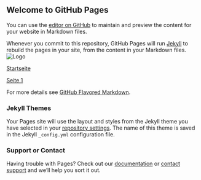 ## Welcome to GitHub Pages

You can use the [editor on GitHub](https://github.com/analytics-support/alh-tealium/edit/gh-pages/index.md) to maintain and preview the content for your website in Markdown files.

Whenever you commit to this repository, GitHub Pages will run [Jekyll](https://jekyllrb.com/) to rebuild the pages in your site, from the content in your Markdown files.
![Logo](https://analytics-support.github.io/alh-tealium/img/alh-hallesche-logo.png)

[Startseite](https://analytics-support.github.io/alh-tealium/landingALH.html) 

[Seite 1](https://analytics-support.github.io/alh-tealium/alh-page1.html)

For more details see [GitHub Flavored Markdown](https://guides.github.com/features/mastering-markdown/).

### Jekyll Themes

Your Pages site will use the layout and styles from the Jekyll theme you have selected in your [repository settings](https://github.com/analytics-support/alh-tealium/settings). The name of this theme is saved in the Jekyll `_config.yml` configuration file.

### Support or Contact

Having trouble with Pages? Check out our [documentation](https://docs.github.com/categories/github-pages-basics/) or [contact support](https://github.com/contact) and we’ll help you sort it out.
